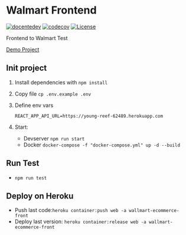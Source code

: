 # Walmart Frontend

[![docentedev](https://circleci.com/gh/docentedev/walmart-frontend/tree/main.svg?style=svg)](https://circleci.com/gh/docentedev/wallmart-frontend)
[![codecov](https://codecov.io/gh/docentedev/walmart-frontend/branch/main/graph/badge.svg?token=KMAHZ7P48O)](https://codecov.io/gh/docentedev/walmart-frontend)
[![License](https://img.shields.io/badge/license-MIT-blue.svg)](LICENSE)

Frontend to Walmart Test

[Demo Project](https://wallmart-ecommerce-front.herokuapp.com/)

## Init project

1. Install dependencies with `npm install`
2. Copy file `cp .env.example .env`
3. Define env vars

   ```env
   REACT_APP_API_URL=https://young-reef-62489.herokuapp.com
   ```

4. Start:
   - Devserver `npm run start`
   - Docker `docker-compose -f "docker-compose.yml" up -d --build`

## Run Test

- `npm run test`

## Deploy on Heroku

- Push last code:`heroku container:push web -a wallmart-ecommerce-front`
- Deploy last version: `heroku container:release web -a wallmart-ecommerce-front`
